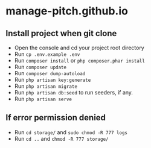 # manage-pitch.github.io

## Install project when git clone

- Open the console and cd your project root directory
- Run ```cp .env.example .env```
- Run `composer install` or ```php composer.phar install```
- Run `composer update`
- Run `composer dump-autoload`
- Run `php artisan key:generate`
- Run `php artisan migrate`
- Run `php artisan db:seed` to run seeders, if any.
- Run `php artisan serve`

## If error permission denied
- Run `cd storage/` and `sudo chmod -R 777 logs`
- Run `cd ..` and `chmod -R 777 storage/`